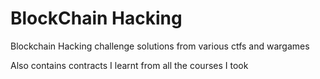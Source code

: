 # BlockChain Hacking

Blockchain Hacking challenge solutions from various ctfs and wargames

Also contains contracts I learnt from all the courses I took 
